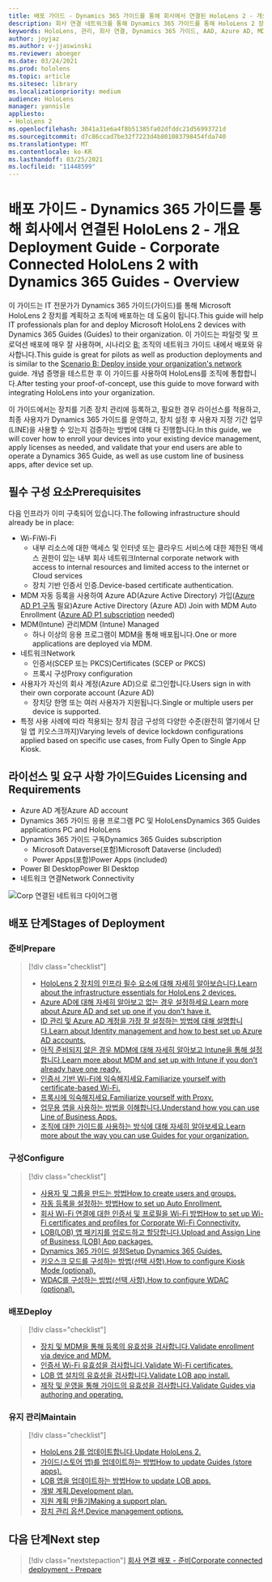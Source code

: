 ```yaml
---
title: 배포 가이드 - Dynamics 365 가이드를 통해 회사에서 연결된 HoloLens 2 - 개요
description: 회사 연결 네트워크를 통해 Dynamics 365 가이드를 통해 HoloLens 2 장치를 등록하는 방법을 알아보세요.
keywords: HoloLens, 관리, 회사 연결, Dynamics 365 가이드, AAD, Azure AD, MDM, 모바일 장치 관리
author: joyjaz
ms.author: v-jjaswinski
ms.reviewer: aboeger
ms.date: 03/24/2021
ms.prod: hololens
ms.topic: article
ms.sitesec: library
ms.localizationpriority: medium
audience: HoloLens
manager: yannisle
appliesto:
- HoloLens 2
ms.openlocfilehash: 3041a31e6a4f8b51385fa02dfddc21d56993721d
ms.sourcegitcommit: d7c86ccad7be32f7223d4b801083798454fda740
ms.translationtype: MT
ms.contentlocale: ko-KR
ms.lasthandoff: 03/25/2021
ms.locfileid: "11448599"
---
```

# <a name="deployment-guide---corporate-connected-hololens-2-with-dynamics-365-guides---overview"></a><span data-ttu-id="784e9-104">배포 가이드 - Dynamics 365 가이드를 통해 회사에서 연결된 HoloLens 2 - 개요</span><span class="sxs-lookup"><span data-stu-id="784e9-104">Deployment Guide - Corporate Connected HoloLens 2 with Dynamics 365 Guides - Overview</span></span>

<span data-ttu-id="784e9-105">이 가이드는 IT 전문가가 Dynamics 365 가이드(가이드)를 통해 Microsoft HoloLens 2 장치를 계획하고 조직에 배포하는 데 도움이 됩니다.</span><span class="sxs-lookup"><span data-stu-id="784e9-105">This guide will help IT professionals plan for and deploy Microsoft HoloLens 2 devices with Dynamics 365 Guides (Guides) to their organization.</span></span> <span data-ttu-id="784e9-106">이 가이드는 파일럿 및 프로덕션 배포에 매우 잘 사용하며, 시나리오 [B:](https://docs.microsoft.com/hololens/common-scenarios#scenario-b-deploy-inside-your-organizations-network) 조직의 네트워크 가이드 내에서 배포와 유사합니다.</span><span class="sxs-lookup"><span data-stu-id="784e9-106">This guide is great for pilots as well as production deployments and is similar to the [Scenario B: Deploy inside your organization's network](https://docs.microsoft.com/hololens/common-scenarios#scenario-b-deploy-inside-your-organizations-network) guide.</span></span> <span data-ttu-id="784e9-107">개념 증명을 테스트한 후 이 가이드를 사용하여 HoloLens를 조직에 통합합니다.</span><span class="sxs-lookup"><span data-stu-id="784e9-107">After testing your proof-of-concept, use this guide to move forward with integrating HoloLens into your organization.</span></span>

<span data-ttu-id="784e9-108">이 가이드에서는 장치를 기존 장치 관리에 등록하고, 필요한 경우 라이선스를 적용하고, 최종 사용자가 Dynamics 365 가이드를 운영하고, 장치 설정 후 사용자 지정 기간 업무(LINE)을 사용할 수 있는지 검증하는 방법에 대해 다 진행합니다.</span><span class="sxs-lookup"><span data-stu-id="784e9-108">In this guide, we will cover how to enroll your devices into your existing device management, apply licenses as needed, and validate that your end users are able to operate a Dynamics 365 Guide, as well as use custom line of business apps, after device set up.</span></span> 

## <a name="prerequisites"></a><span data-ttu-id="784e9-109">필수 구성 요소</span><span class="sxs-lookup"><span data-stu-id="784e9-109">Prerequisites</span></span>

<span data-ttu-id="784e9-110">다음 인프라가 이미 구축되어 있습니다.</span><span class="sxs-lookup"><span data-stu-id="784e9-110">The following infrastructure should already be in place:</span></span>
- <span data-ttu-id="784e9-111">Wi-Fi</span><span class="sxs-lookup"><span data-stu-id="784e9-111">Wi-Fi</span></span>
    - <span data-ttu-id="784e9-112">내부 리소스에 대한 액세스 및 인터넷 또는 클라우드 서비스에 대한 제한된 액세스 권한이 있는 내부 회사 네트워크</span><span class="sxs-lookup"><span data-stu-id="784e9-112">Internal corporate network with access to internal resources and limited access to the internet or Cloud services</span></span>
    - <span data-ttu-id="784e9-113">장치 기반 인증서 인증.</span><span class="sxs-lookup"><span data-stu-id="784e9-113">Device-based certificate authentication.</span></span>
- <span data-ttu-id="784e9-114">MDM 자동 등록을 사용하여 Azure AD(Azure Active Directory) 가입([Azure AD P1 구독](https://docs.microsoft.com/azure/active-directory/fundamentals/active-directory-whatis) 필요)</span><span class="sxs-lookup"><span data-stu-id="784e9-114">Azure Active Directory (Azure AD) Join with MDM Auto Enrollment ([Azure AD P1 subscription](https://docs.microsoft.com/azure/active-directory/fundamentals/active-directory-whatis) needed)</span></span>
- <span data-ttu-id="784e9-115">MDM(Intune) 관리</span><span class="sxs-lookup"><span data-stu-id="784e9-115">MDM (Intune) Managed</span></span>
    - <span data-ttu-id="784e9-116">하나 이상의 응용 프로그램이 MDM을 통해 배포됩니다.</span><span class="sxs-lookup"><span data-stu-id="784e9-116">One or more applications are deployed via MDM.</span></span>
- <span data-ttu-id="784e9-117">네트워크</span><span class="sxs-lookup"><span data-stu-id="784e9-117">Network</span></span> 
    - <span data-ttu-id="784e9-118">인증서(SCEP 또는 PKCS)</span><span class="sxs-lookup"><span data-stu-id="784e9-118">Certificates (SCEP or PKCS)</span></span>
    - <span data-ttu-id="784e9-119">프록시 구성</span><span class="sxs-lookup"><span data-stu-id="784e9-119">Proxy configuration</span></span>
- <span data-ttu-id="784e9-120">사용자가 자신의 회사 계정(Azure AD)으로 로그인합니다.</span><span class="sxs-lookup"><span data-stu-id="784e9-120">Users sign in with their own corporate account (Azure AD)</span></span>
    - <span data-ttu-id="784e9-121">장치당 한명 또는 여러 사용자가 지원됩니다.</span><span class="sxs-lookup"><span data-stu-id="784e9-121">Single or multiple users per device is supported.</span></span>
- <span data-ttu-id="784e9-122">특정 사용 사례에 따라 적용되는 장치 잠금 구성의 다양한 수준(완전히 열기에서 단일 앱 키오스크까지)</span><span class="sxs-lookup"><span data-stu-id="784e9-122">Varying levels of device lockdown configurations applied based on specific use cases, from Fully Open to Single App Kiosk.</span></span>

## [<a name="guides-licensing-and-requirements"></a><span data-ttu-id="784e9-123">라이선스 및 요구 사항 가이드</span><span class="sxs-lookup"><span data-stu-id="784e9-123">Guides Licensing and Requirements</span></span>](https://docs.microsoft.com/dynamics365/mixed-reality/guides/requirements#licensing-and-product-requirements)
- <span data-ttu-id="784e9-124">Azure AD 계정</span><span class="sxs-lookup"><span data-stu-id="784e9-124">Azure AD account</span></span>
- <span data-ttu-id="784e9-125">Dynamics 365 가이드 응용 프로그램 PC 및 HoloLens</span><span class="sxs-lookup"><span data-stu-id="784e9-125">Dynamics 365 Guides applications PC and HoloLens</span></span>
- <span data-ttu-id="784e9-126">Dynamics 365 가이드 구독</span><span class="sxs-lookup"><span data-stu-id="784e9-126">Dynamics 365 Guides subscription</span></span>
    - <span data-ttu-id="784e9-127">Microsoft Dataverse(포함)</span><span class="sxs-lookup"><span data-stu-id="784e9-127">Microsoft Dataverse (included)</span></span>
    - <span data-ttu-id="784e9-128">Power Apps(포함)</span><span class="sxs-lookup"><span data-stu-id="784e9-128">Power Apps (included)</span></span>
- <span data-ttu-id="784e9-129">Power BI Desktop</span><span class="sxs-lookup"><span data-stu-id="784e9-129">Power BI Desktop</span></span>
- <span data-ttu-id="784e9-130">네트워크 연결</span><span class="sxs-lookup"><span data-stu-id="784e9-130">Network Connectivity</span></span>

![Corp 연결된 네트워크 다이어그램](./images/corpconnected-diagHL2-guides.png)

## <a name="stages-of-deployment"></a><span data-ttu-id="784e9-132">배포 단계</span><span class="sxs-lookup"><span data-stu-id="784e9-132">Stages of Deployment</span></span>
### <a name="prepare"></a><span data-ttu-id="784e9-133">준비</span><span class="sxs-lookup"><span data-stu-id="784e9-133">Prepare</span></span>
> [!div class="checklist"]
>- [<span data-ttu-id="784e9-134">HoloLens 2 장치의 인프라 필수 요소에 대해 자세히 알아보습니다.</span><span class="sxs-lookup"><span data-stu-id="784e9-134">Learn about the infrastructure essentials for HoloLens 2 devices.</span></span>](hololens2-corp-connected-prepare.md#infrastructure-essentials)
>- [<span data-ttu-id="784e9-135">Azure AD에 대해 자세히 알아보고 없는 경우 설정하세요.</span><span class="sxs-lookup"><span data-stu-id="784e9-135">Learn more about Azure AD and set up one if you don't have it.</span></span>](hololens2-corp-connected-prepare.md#azure-active-directory)
>- [<span data-ttu-id="784e9-136">ID 관리 및 Azure AD 계정을 가장 잘 설정하는 방법에 대해 설명합니다.</span><span class="sxs-lookup"><span data-stu-id="784e9-136">Learn about Identity management and how to best set up Azure AD accounts.</span></span>](hololens2-corp-connected-prepare.md#identity-management)
>- [<span data-ttu-id="784e9-137">아직 준비되지 않은 경우 MDM에 대해 자세히 알아보고 Intune을 통해 설정합니다.</span><span class="sxs-lookup"><span data-stu-id="784e9-137">Learn more about MDM and set up with Intune if you don't already have one ready.</span></span>](hololens2-corp-connected-prepare.md#mobile-device-management)
>- [<span data-ttu-id="784e9-138">인증서 기반 Wi-Fi에 익숙해지세요.</span><span class="sxs-lookup"><span data-stu-id="784e9-138">Familiarize yourself with certificate-based Wi-Fi.</span></span>](hololens2-corp-connected-prepare.md#certificates)
>- [<span data-ttu-id="784e9-139">프록시에 익숙해지세요.</span><span class="sxs-lookup"><span data-stu-id="784e9-139">Familiarize yourself with Proxy.</span></span>](hololens2-corp-connected-prepare.md#proxy)
>- [<span data-ttu-id="784e9-140">업무용 앱을 사용하는 방법을 이해합니다.</span><span class="sxs-lookup"><span data-stu-id="784e9-140">Understand how you can use Line of Business Apps.</span></span>](hololens2-corp-connected-prepare.md#line-of-business-apps)
>- [<span data-ttu-id="784e9-141">조직에 대한 가이드를 사용하는 방식에 대해 자세히 알아보세요.</span><span class="sxs-lookup"><span data-stu-id="784e9-141">Learn more about the way you can use Guides for your organization.</span></span>](hololens2-corp-connected-prepare.md#guides-playbook)
### <a name="configure"></a><span data-ttu-id="784e9-142">구성</span><span class="sxs-lookup"><span data-stu-id="784e9-142">Configure</span></span>
> [!div class="checklist"]
>- [<span data-ttu-id="784e9-143">사용자 및 그룹을 만드는 방법</span><span class="sxs-lookup"><span data-stu-id="784e9-143">How to create users and groups.</span></span>](hololens2-corp-connected-configure.md#azure-users-and-groups)
>- [<span data-ttu-id="784e9-144">자동 등록을 설정하는 방법</span><span class="sxs-lookup"><span data-stu-id="784e9-144">How to set up Auto Enrollment.</span></span>](hololens2-corp-connected-configure.md#auto-enrollment-on-hololens-2)
>- [<span data-ttu-id="784e9-145">회사 Wi-Fi 연결에 대한 인증서 및 프로필을 Wi-Fi 방법</span><span class="sxs-lookup"><span data-stu-id="784e9-145">How to set up Wi-Fi certificates and profiles for Corporate Wi-Fi Connectivity.</span></span>](hololens2-corp-connected-configure.md#corporate-wi-fi-connectivity)
>- [<span data-ttu-id="784e9-146">LOB(LOB) 앱 패키지를 업로드하고 할당합니다.</span><span class="sxs-lookup"><span data-stu-id="784e9-146">Upload and Assign Line of Business (LOB) App packages.</span></span>](hololens2-corp-connected-configure.md#app-deployment)
>- [<span data-ttu-id="784e9-147">Dynamics 365 가이드 설정</span><span class="sxs-lookup"><span data-stu-id="784e9-147">Setup Dynamics 365 Guides.</span></span>](hololens2-corp-connected-configure.md#setup-guides-application-licenses-dataverse-and-authoring)
>- [<span data-ttu-id="784e9-148">키오스크 모드를 구성하는 방법(선택 사항).</span><span class="sxs-lookup"><span data-stu-id="784e9-148">How to configure Kiosk Mode (optional).</span></span>](hololens2-corp-connected-configure.md#optional-kiosk-mode)
>- [<span data-ttu-id="784e9-149">WDAC를 구성하는 방법(선택 사항).</span><span class="sxs-lookup"><span data-stu-id="784e9-149">How to configure WDAC (optional).</span></span>](hololens2-corp-connected-configure.md#optional-wdac)
### <a name="deploy"></a><span data-ttu-id="784e9-150">배포</span><span class="sxs-lookup"><span data-stu-id="784e9-150">Deploy</span></span>
> [!div class="checklist"]
>-  [<span data-ttu-id="784e9-151">장치 및 MDM을 통해 등록의 유효성을 검사합니다.</span><span class="sxs-lookup"><span data-stu-id="784e9-151">Validate enrollment via device and MDM.</span></span>](hololens2-corp-connected-deploy.md#enrollment-validation)
>-  [<span data-ttu-id="784e9-152">인증서 Wi-Fi 유효성을 검사합니다.</span><span class="sxs-lookup"><span data-stu-id="784e9-152">Validate Wi-Fi certificates.</span></span>](hololens2-corp-connected-deploy.md#wi-fi-certificate-validation)
>-  [<span data-ttu-id="784e9-153">LOB 앱 설치의 유효성을 검사합니다.</span><span class="sxs-lookup"><span data-stu-id="784e9-153">Validate LOB app install.</span></span>](hololens2-corp-connected-deploy.md#validate-lob-app-install)
>-  [<span data-ttu-id="784e9-154">제작 및 운영을 통해 가이드의 유효성을 검사합니다.</span><span class="sxs-lookup"><span data-stu-id="784e9-154">Validate Guides via authoring and operating.</span></span>](hololens2-corp-connected-deploy.md#validate-dynamics-365-guides)
### <a name="maintain"></a><span data-ttu-id="784e9-155">유지 관리</span><span class="sxs-lookup"><span data-stu-id="784e9-155">Maintain</span></span>
> [!div class="checklist"]
>- [<span data-ttu-id="784e9-156">HoloLens 2를 업데이트합니다.</span><span class="sxs-lookup"><span data-stu-id="784e9-156">Update HoloLens 2.</span></span>](hololens2-corp-connected-maintain.md#update-hololens)
>- [<span data-ttu-id="784e9-157">가이드(스토어 앱)를 업데이트하는 방법</span><span class="sxs-lookup"><span data-stu-id="784e9-157">How to update Guides (store apps).</span></span>](hololens2-corp-connected-maintain.md#how-to-update-dynamics-365-guides-and-other-store-apps)
>- [<span data-ttu-id="784e9-158">LOB 앱을 업데이트하는 방법</span><span class="sxs-lookup"><span data-stu-id="784e9-158">How to update LOB apps.</span></span>](hololens2-corp-connected-maintain.md#how-to-update-lob-apps) 
>- [<span data-ttu-id="784e9-159">개발 계획.</span><span class="sxs-lookup"><span data-stu-id="784e9-159">Development plan.</span></span>](hololens2-corp-connected-maintain.md#development-plan) 
>- [<span data-ttu-id="784e9-160">지원 계획 만들기</span><span class="sxs-lookup"><span data-stu-id="784e9-160">Making a support plan.</span></span>](hololens2-corp-connected-maintain.md#support-plan)
>- [<span data-ttu-id="784e9-161">장치 관리 옵션.</span><span class="sxs-lookup"><span data-stu-id="784e9-161">Device management options.</span></span>](hololens2-corp-connected-maintain.md#device-management)

## <a name="next-step"></a><span data-ttu-id="784e9-162">다음 단계</span><span class="sxs-lookup"><span data-stu-id="784e9-162">Next step</span></span> 
> [!div class="nextstepaction"]
> [<span data-ttu-id="784e9-163">회사 연결 배포 - 준비</span><span class="sxs-lookup"><span data-stu-id="784e9-163">Corporate connected deployment - Prepare</span></span>](hololens2-corp-connected-prepare.md)
